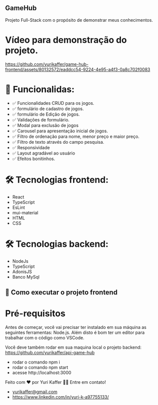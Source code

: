 ## GameHub
Projeto Full-Stack com o propósito de demonstrar meus conhecimentos.

# Vídeo para demonstração do projeto.
https://github.com/yurikaffer/game-hub-frontend/assets/80132572/eaddcc54-9224-4e95-a4f3-0a8c702f0083

# 📃 Funcionalidas:
- ✅ Funcionalidades CRUD para os jogos.
- ✅ formulário de cadastro de jogos.
- ✅ formulário de Edição de jogos.
- ✅ Validações de formulário.
- ✅ Modal para exclusão de jogos
- ✅ Carousel para apresentação inicial de jogos.
- ✅ Filtro de ordenação para nome, menor preço e maior preço.
- ✅ Filtro de texto através do campo pesquisa.
- ✅ Responsividade
- ✅ Layout agradável ao usuário
- ✅ Efeitos bonitinhos.

# 🛠 Tecnologias frontend:
- React
- TypeScript
- EsLint
- mui-material
- HTML
- CSS

# 🛠 Tecnologias backend:
- NodeJs
- TypeScript
- AdonisJS
- Banco MySql



## 🚀 Como executar o projeto frontend

# Pré-requisitos
Antes de começar, você vai precisar ter instalado em sua máquina as seguintes ferramentas: Node.js. Além disto é bom ter um editor para trabalhar com o código como VSCode.

Você deve também rodar em sua maquina local o projeto backend: https://github.com/yurikaffer/api-game-hub

- rodar o comando npm i
- rodar o comando npm start
- acesse http://localhost:3000

Feito com ❤️ por Yuri Kaffer 👋🏽 Entre em contato!
- yurikaffer@gmail.com
- https://www.linkedin.com/in/yuri-k-a97755133/
